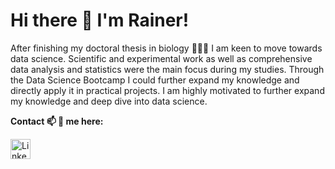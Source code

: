# Hi there 👋 I'm Rainer!
After finishing my doctoral thesis in biology 🌱🐛🔬 I am keen to move towards data science. Scientific and experimental work as well as comprehensive data analysis and statistics were the main focus during my studies. Through the Data Science Bootcamp I could further expand my knowledge and directly apply it in practical projects. I am highly motivated to further expand my knowledge and deep dive into data science.

**Contact 📫 💬 me here:**

<a href="https://www.linkedin.com/in/rainer-cramer/"><img alt="LinkedIn" title="LinkedIn" height="32" width="32" src="https://raw.githubusercontent.com/peterthehan/peterthehan/master/assets/linkedin.svg"></a>
</p>

